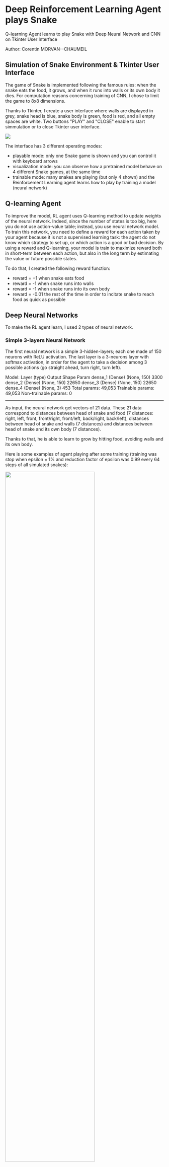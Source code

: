 # Deep Reinforcement Learning Agent plays Snake

Q-learning Agent learns to play Snake with Deep Neural Network and CNN on Tkinter User Interface

Author: Corentin MORVAN--CHAUMEIL

## Simulation of Snake Environment & Tkinter User Interface

The game of Snake is implemented following the famous rules: when the snake eats the food, it grows, and when it runs into walls or its own body it dies. For computation reasons concerning training of CNN, I chose to limit the game to 8x8 dimensions.

Thanks to Tkinter, I create a user interface where walls are displayed in grey, snake head is blue, snake body is green, food is red, and all empty spaces are white. Two buttons "PLAY" and "CLOSE" enable to start simmulation or to close Tkinter user interface.

<img src="user_interface.png"/>

The interface has 3 different operating modes:
- playable mode: only one Snake game is shown and you can control it with keyboard arrows 
- visualization mode: you can observe how a pretrained model behave on 4 different Snake games, at the same time
- trainable mode: many snakes are playing (but only 4 shown) and the Reinforcement Learning agent learns how to play by training a model (neural network)

## Q-learning Agent

To improve the model, RL agent uses Q-learning method to update weights of the neural network. Indeed, since the number of states is too big, here you do not use action-value table; instead, you use neural network model.
To train this network, you need to define a reward for each action taken by your agent because it is not a supervised learning task: the agent do not know which strategy to set up, or which action is a good or bad decision. By using a reward and Q-learning, your model is train to maximize reward both in short-term between each action, but also in the long term by estimating the value or future possible states.

To do that, I created the following reward function:
- reward = +1 when snake eats food
- reward = -1 when snake runs into walls
- reward = -1 when snake runs into its own body
- reward = -0.01 the rest of the time in order to incitate snake to reach food as quick as possible

## Deep Neural Networks

To make the RL agent learn, I used 2 types of neural network.

### Simple 3-layers Neural Network

The first neural network is a simple 3-hidden-layers; each one made of 150 neurons with ReLU activation. The last layer is a 3-neurons layer with softmax activation, in order for the agent to take a decision among 3 possible actions (go straight ahead, turn right, turn left).

Model:
Layer (type)                 Output Shape              Param
dense_1 (Dense)              (None, 150)               3300
dense_2 (Dense)              (None, 150)               22650
dense_3 (Dense)              (None, 150)               22650
dense_4 (Dense)              (None, 3)                 453
Total params: 49,053
Trainable params: 49,053
Non-trainable params: 0
_________________________________________________________________

As input, the neural network get vectors of 21 data. These 21 data correspond to distances between head of snake and food (7 distances: right, left, front, front/right, front/left, back/right, back/left), distances between head of snake and walls (7 distances) and distances between head of snake and its own body (7 distances).

Thanks to that, he is able to learn to grow by hitting food, avoiding walls and its own body.

Here is some examples of agent playing after some training (training was stop when epsilon = 1% and reduction factor of epsilon was 0.99 every 64 steps of all simulated snakes):

<img src="DNN.gif" width="75%"/>

### Convolutional Neural Network

The second neural network is a convolution neural network with 3 Conv2D layers and 2 dense hidden-layers. The last layer is a 3-neurons layer with softmax activation, in order for the agent to take a decision among 3 possible actions (go straight ahead, turn right, turn left).

Model:
_________________________________________________________________
Layer (type)                 Output Shape              Param 
conv2d_1 (Conv2D)            (None, 32, 6, 6)          1184
conv2d_2 (Conv2D)            (None, 64, 4, 4)          18496
conv2d_3 (Conv2D)            (None, 128, 2, 2)         73856
flatten_1 (Flatten)          (None, 512)               0
dense_1 (Dense)              (None, 128)               65664
dense_2 (Dense)              (None, 128)               16512
dense_3 (Dense)              (None, 3)                 387
Total params: 176,099
Trainable params: 176,099
Non-trainable params: 0
_________________________________________________________________

The model is supposed to take 4 images as input: the current frame and the last 3 frames in order, for the model, to take into account the direction of the snake. This configuration has been proven, by DeepMind researchers, to work better on Atari games.
Here, instead of using real images of the the user interface, I use matrices of the game state. It avoids having to save and load .png frames from Tkinter user interface, which takes long time for each iteration (~ around 0.5 on my computer). Moreover, it enables me to make easily 8x8 matrices of the game state; it is very useful between CNN are very long to train and I only use my laptop to do so, thus having small frames (8x8 pixels) enables me to get a quicker training than if I had bigger frames (84x84 for instance). 

Here is some examples of agent playing after training:

<img src="CNN.gif" width="75%"/>

## Results

Two models are pretrained in "saved_models" folder, so you can try simulations on your own laptop. One for the the simple neural network "DNN.h5", one for the convolution network "CNN.h5".

Nevertheless, if you want to train your own model, you have to keep in mind that training a CNN is very long before having some good results; especially if you do not have a GPU, like me.
